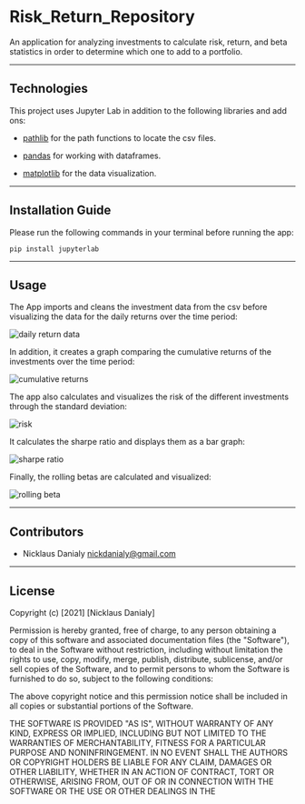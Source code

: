 # Risk_Return_Repository

An application for analyzing investments to calculate risk, return, and beta statistics in order to determine which one to add to a portfolio.

---

## Technologies

This project uses Jupyter Lab in addition to the following libraries and add ons:

* [pathlib](https://docs.python.org/3/library/pathlib.html) for the path functions to locate the csv files.

* [pandas](https://pandas.pydata.org/docs/) for working with dataframes.

* [matplotlib](https://docs.python.org/3/library/pathlib.html) for the data visualization.

---

## Installation Guide

Please run the following commands in your terminal before running the app:
```
pip install jupyterlab
```
---

## Usage

The App imports and cleans the investment data from the csv before visualizing the data for the daily returns over the time period:

![daily return data](https://user-images.githubusercontent.com/96391748/151107914-67a15890-9311-4c21-852f-d498107b502b.PNG)

In addition, it creates a graph comparing the cumulative returns of the investments over the time period:

![cumulative returns](https://user-images.githubusercontent.com/96391748/151108040-5cacb41c-5467-4d5b-af4f-d498d20c9e76.PNG)

The app also calculates and visualizes the risk of the different investments through the standard deviation:

![risk](https://user-images.githubusercontent.com/96391748/151108183-fc6adfa6-0f20-465c-8000-86a37ee6100e.PNG)

It calculates the sharpe ratio and displays them as a bar graph:

![sharpe ratio](https://user-images.githubusercontent.com/96391748/151108302-37538734-5022-42cd-b77b-5d8e089c24a4.PNG)

Finally, the rolling betas are calculated and visualized:

![rolling beta](https://user-images.githubusercontent.com/96391748/151108403-4334160e-90fa-4842-88f1-720b1cd4d66a.PNG)

---

## Contributors

* Nicklaus Danialy nickdanialy@gmail.com 

---

## License

Copyright (c) [2021] [Nicklaus Danialy]

Permission is hereby granted, free of charge, to any person obtaining a copy
of this software and associated documentation files (the "Software"), to deal
in the Software without restriction, including without limitation the rights
to use, copy, modify, merge, publish, distribute, sublicense, and/or sell
copies of the Software, and to permit persons to whom the Software is
furnished to do so, subject to the following conditions:

The above copyright notice and this permission notice shall be included in all
copies or substantial portions of the Software.

THE SOFTWARE IS PROVIDED "AS IS", WITHOUT WARRANTY OF ANY KIND, EXPRESS OR
IMPLIED, INCLUDING BUT NOT LIMITED TO THE WARRANTIES OF MERCHANTABILITY,
FITNESS FOR A PARTICULAR PURPOSE AND NONINFRINGEMENT. IN NO EVENT SHALL THE
AUTHORS OR COPYRIGHT HOLDERS BE LIABLE FOR ANY CLAIM, DAMAGES OR OTHER
LIABILITY, WHETHER IN AN ACTION OF CONTRACT, TORT OR OTHERWISE, ARISING FROM,
OUT OF OR IN CONNECTION WITH THE SOFTWARE OR THE USE OR OTHER DEALINGS IN THE
